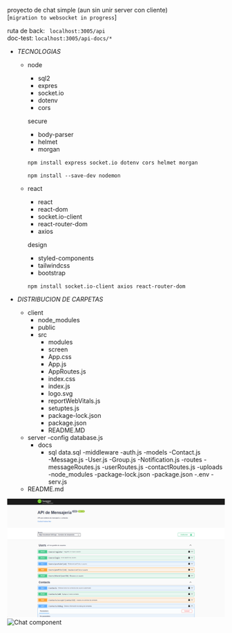 
proyecto de chat simple (aun sin unir server con cliente) <br>
[``migration to websocket in progress``]

ruta de back:  `` localhost:3005/api``<br/>
doc-test:     ``localhost:3005/api-docs/*``

- *TECNOLOGIAS*
    - node <br>
        * sql2 <br/>
        * expres<br>
        * socket.io <br>
        * dotenv <br>
        * cors <br>

        secure
        * body-parser
        * helmet
        * morgan<br>
        ```` 
        npm install express socket.io dotenv cors helmet morgan
        ````
        
        ````
        npm install --save-dev nodemon
        ````
    - react
        * react
        * react-dom
        * socket.io-client
        * react-router-dom
        * axios <br>

        design
        * styled-components
        *   tailwindcss
        * bootstrap
        ````
        npm install socket.io-client axios react-router-dom
        ````
- *DISTRIBUCION DE CARPETAS*  
    
    - client<br>
       - node_modules<br>
       - public<br>
       - src <br>
           - modules
           - screen
           - App.css
           -  App.js
           - AppRoutes.js
           - index.css
           - index.js
           - logo.svg
           - reportWebVitals.js
           - setuptes.js
           - package-lock.json
           - package.json
           - README.MD
    - server
        -config
            database.js
        - docs
            - sql data.sql
        -middleware
            -auth.js
        -models
            -Contact.js  
            -Message.js
            -User.js
            -Group.js
            -Notification.js
        -routes
            -messageRoutes.js
            -userRoutes.js
            -contactRoutes.js
        -uploads
        -node_modules
        -package-lock.json
        -package.json
        -.env
        -serv.js
    - README.md

![Chat en linea sql](https://github.com/Ilesandres/img_Proyects/blob/main/chatapp/image.png)
![Chat component](https://github.com/Ilesandres/img_Proyects/tree/main/chatapp)
